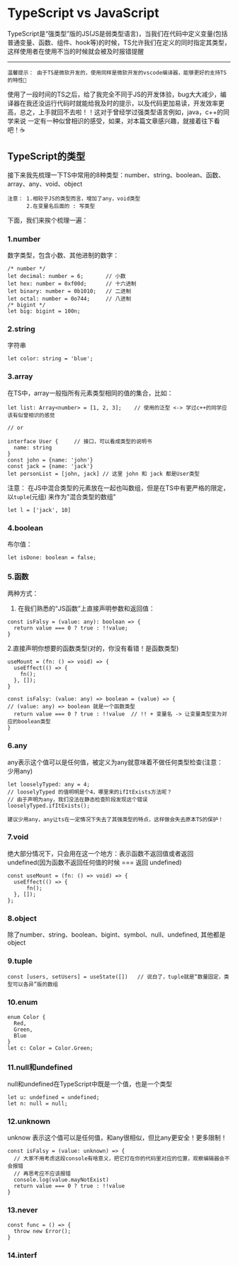 # TypeScript vs JavaScript
TypeScript是“强类型”版的JS(JS是弱类型语言)，当我们在代码中定义变量(包括普通变量、函数、组件、hook等)的时候，TS允许我们在定义的同时指定其类型，这样使用者在使用不当的时候就会被及时报错提醒
<hr />

``` 
温馨提示： 由于TS是微软开发的，使用同样是微软开发的vscode编译器，能够更好的支持TS的特性🥳
```
使用了一段时间的TS之后，给了我完全不同于JS的开发体验，bug大大减少，编译器在我还没运行代码时就能给我及时的提示，以及代码更加易读，开发效率更高，总之，上手就回不去啦！！这对于曾经学过强类型语言例如，java，c++的同学来说
一定有一种似曾相识的感受，如果，对本篇文章感兴趣，就接着往下看吧！☕️

## TypeScript的类型
接下来我先梳理一下TS中常用的8种类型：number、string、boolean、函数、array、any、void、object
```
注意： 1.相较于JS的类型而言，增加了any，void类型
      2.在变量名后面的 : 写类型
```
下面，我们来挨个梳理一遍：
### 1.number
数字类型，包含小数、其他进制的数字：

```
/* number */
let decimal: number = 6;       // 小数
let hex: number = 0xf00d;      // 十六进制
let binary: number = 0b1010;   // 二进制
let octal: number = 0o744;     // 八进制
/* bigint */
let big: bigint = 100n;        
```

### 2.string
字符串
```
let color: string = 'blue';
```

### 3.array
在TS中，array一般指所有元素类型相同的值的集合，比如：
```
let list: Array<number> = [1, 2, 3];    // 使用的泛型 <-> 学过c++的同学应该有似曾相识的感觉

// or

interface User {     // 接口，可以看成类型的说明书
  name: string
}
const john = {name: 'john'}
const jack = {name: 'jack'}
let personList = [john, jack] // 这里 john 和 jack 都是User类型
```

注意： 在JS中混合类型的元素放在一起也叫数组，但是在TS中有更严格的限定，以`tuple`(元组)
来作为"混合类型的数组"

```
let l = ['jack', 10]
```

### 4.boolean
布尔值：

```
let isDone: boolean = false;
```

### 5.函数

两种方式：
1. 在我们熟悉的“JS函数”上直接声明参数和返回值：

```
const isFalsy = (value: any): boolean => {
  return value === 0 ? true : !!value; 
}
```

2.直接声明你想要的函数类型(对的，你没有看错！是函数类型)

```
useMount = (fn: () => void) => {
  useEffect(() => {
    fn();
  }, []);
}

const isFalsy: (value: any) => boolean = (value) => {  
// (value: any) => boolean 就是一个函数类型
  return value === 0 ? true : !!value  // !! + 变量名 -> 让变量类型变为对应的boolean类型
}
```

### 6.any
any表示这个值可以是任何值，被定义为any就意味着不做任何类型检查(注意： 少用any)

```
let looselyTyped: any = 4;
// looselyTyped 的值明明是个4，哪里来的ifItExists方法呢？
// 由于声明为any，我们没法在静态检查阶段发现这个错误
looselyTyped.ifItExists();
```

```
建议少用any，any让ts在一定情况下失去了其强类型的特点，这样做会失去原本TS的保护！
```

### 7.void
绝大部分情况下，只会用在这一个地方：表示函数不返回值或者返回undefined(因为函数不返回任何值的时候 === 返回 undefined)
```
const useMount = (fn: () => void) => {
  useEffect(() => {
      fn();
  }, []);
};
```

### 8.object
除了number、string、boolean、bigint、symbol、null、undefined, 其他都是object

### 9.tuple

```
const [users, setUsers] = useState([])   // 说白了，tuple就是“数量固定，类型可以各异”版的数组
```
### 10.enum
```
enum Color {
  Red,
  Green,
  Blue
}
let c: Color = Color.Green;

```

### 11.null和undefined
null和undefined在TypeScript中既是一个值，也是一个类型
```
let u: undefined = undefined;
let n: null = null;
```

### 12.unknown
unknow 表示这个值可以是任何值，和any很相似，但比any更安全！更多限制！
```
const isFalsy = (value: unknown) => {
  // 大家不用考虑这段console有啥意义，把它打在你的代码里对应的位置，观察编辑器会不会报错
  // 再思考应不应该报错
  console.log(value.mayNotExist)
  return value === 0 ? true : !!value
}
```

### 13.never
```
const func = () => {
  throw new Error();
}
```

### 14.interf



